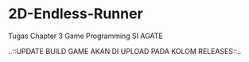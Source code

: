 # 2D-Endless-Runner
Tugas Chapter 3 Game Programming SI AGATE

..::UPDATE BUILD GAME AKAN DI UPLOAD PADA KOLOM RELEASES::..
